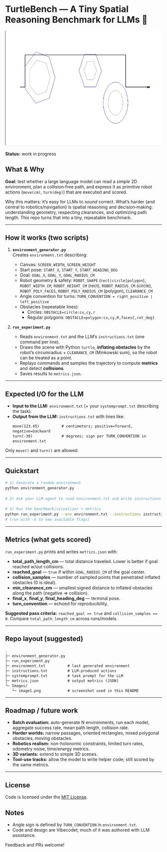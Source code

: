 # TurtleBench — A Tiny Spatial Reasoning Benchmark for LLMs 🐢

![Example visualization (WIP)](Images/image1.png)

**Status:** work in progress

## What & Why
**Goal:** test whether a large language model can read a simple 2D environment, plan a collision‑free path, and express it as primitive robot actions (`move(cm)`, `turn(deg)`) that are executed and scored.

Why this matters: it’s easy for LLMs to *sound* correct. What’s harder (and central to robotics/navigation) is spatial reasoning and decision‑making: understanding geometry, respecting clearances, and optimizing path length. This repo turns that into a tiny, repeatable benchmark.

---

## How it works (two scripts)
1. **`environment_generator.py`**  
   Creates `environment.txt` describing:
   - Canvas: `SCREEN_WIDTH`, `SCREEN_HEIGHT`
   - Start pose: `START_X`, `START_Y`, `START_HEADING_DEG`
   - Goal: `GOAL_X`, `GOAL_Y`, `GOAL_RADIUS_CM`
   - Robot geometry & safety: `ROBOT_SHAPE` (`rect|circle|polygon`),  
     `ROBOT_WIDTH_CM`, `ROBOT_HEIGHT_CM` (rect), `ROBOT_RADIUS_CM` (circle),  
     `ROBOT_POLY_FACES`, `ROBOT_POLY_RADIUS_CM` (polygon), `CLEARANCE_CM`
   - Angle convention for turns: `TURN_CONVENTION = right_positive | left_positive`
   - Obstacles (repeatable lines):
     - Circles: `OBSTACLE=circle:cx,cy,r`
     - Regular polygons: `OBSTACLE=polygon:cx,cy,R,faces[,rot_deg]`

2. **`run_experiment.py`**  
   - Reads `environment.txt` and the LLM’s `instructions.txt` (one command per line).
   - Draws the scene with Python `turtle`, **inflating obstacles** by the robot’s circumradius + `CLEARANCE_CM` (Minkowski sum), so the robot can be treated as a point.
   - Replays commands and samples the trajectory to compute **metrics** and detect **collisions**.
   - Saves results to `metrics.json`.

---

## Expected I/O for the LLM
- **Input to the LLM:** `environment.txt` (+ your `systemprompt.txt` describing the task).
- **Output from the LLM:** `instructions.txt` with lines like:
  ```
  move(123.45)          # centimeters; positive=forward, negative=backward
  turn(-30)             # degrees; sign per TURN_CONVENTION in environment.txt
  ```
Only `move()` and `turn()` are allowed.

---

## Quickstart
```bash
# 1) Generate a random environment
python environment_generator.py

# 2) Ask your LLM agent to read environment.txt and write instructions.txt

# 3) Run the benchmark/visualizer + metrics
python run_experiment.py --env environment.txt --instructions instructions.txt
# (run with -h to see available flags)
```

---

## Metrics (what gets scored)
`run_experiment.py` prints and writes `metrics.json` with:
- **total_path_length_cm** — total distance traveled. Lower is better if goal reached w/out collisions.
- **reached_goal** — `true` if within `GOAL_RADIUS_CM` of the goal center.
- **collision_samples** — number of sampled points that penetrated inflated obstacles (0 is ideal).
- **min_clearance_cm** — smallest signed distance to inflated obstacles along the path (negative ⇒ collision).
- **final_x**, **final_y**, **final_heading_deg** — terminal pose.
- **turn_convention** — echoed for reproducibility.

**Suggested pass criteria:** `reached_goal == true` and `collision_samples == 0`. Compare `total_path_length_cm` across runs/models.

---

## Repo layout (suggested)
```
.
├─ environment_generator.py
├─ run_experiment.py
├─ environment.txt          # last generated environment
├─ instructions.txt         # LLM-produced actions
├─ systemprompt.txt         # task prompt for the LLM
├─ metrics.json             # output metrics (JSON)
└─ Images/
   └─ image1.png            # screenshot used in this README
```

---

## Roadmap / future work
- **Batch evaluation:** auto-generate N environments, run each model, aggregate success rate, mean path length, collision rate.
- **Harder worlds:** narrow passages, oriented rectangles, mixed polygonal obstacles, moving obstacles.
- **Robotics realism:** non-holonomic constraints, limited turn rates, odometry noise, time/energy metrics.
- **3D variants:** extend to simple 3D scenes.
- **Tool-use tracks:** allow the model to write helper code; still scored by the same metrics.

---
## License

Code is licensed under the [MIT License](LICENSE).


## Notes
- Angle sign is defined by `TURN_CONVENTION` in `environment.txt`.
- Code and design are Vibecodet; much of it was authored with LLM assistance.

Feedback and PRs welcome!
